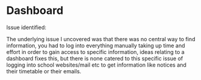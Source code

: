 # Dashboard

Issue identified:

The underlying issue I uncovered was that there was no central way to find information, you had to log into everything manually taking up time and effort in order to gain access to specific information, ideas relating to a dashboard fixes this, but there is none catered to this specific issue of logging into school websites/mail etc to get information like notices and their timetable or their emails.

